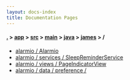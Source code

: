 ```yaml
---
layout: docs-index
title: Documentation Pages
---
```

#### [.](./../../../../../index) > [app](./../../../../index) > [src](./../../../index) > [main](./../../index) > [java](./../index) > [james](./index) > **/**

- [alarmio / Alarmio](alarmio/Alarmio)
- [alarmio / services / SleepReminderService](alarmio/services/SleepReminderService)
- [alarmio / views / PageIndicatorView](alarmio/views/PageIndicatorView)
- [alarmio / data / preference / ](alarmio/data/preference/)
